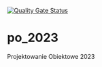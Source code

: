 [![Quality Gate Status](https://sonarcloud.io/api/project_badges/measure?project=KrzBan_po_2023&metric=alert_status)](https://sonarcloud.io/summary/new_code?id=KrzBan_po_2023)

# po_2023
Projektowanie Obiektowe 2023
